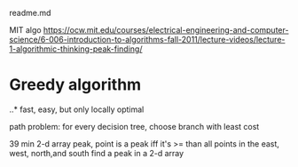 readme.md

MIT algo
https://ocw.mit.edu/courses/electrical-engineering-and-computer-science/6-006-introduction-to-algorithms-fall-2011/lecture-videos/lecture-1-algorithmic-thinking-peak-finding/

# Greedy algorithm
..* fast, easy, but only locally optimal

path problem: for every decision tree, choose branch with least cost

39 min
2-d array peak, point is a peak iff it's >= than all points in the east, west, north,and south
find a peak in a 2-d array

